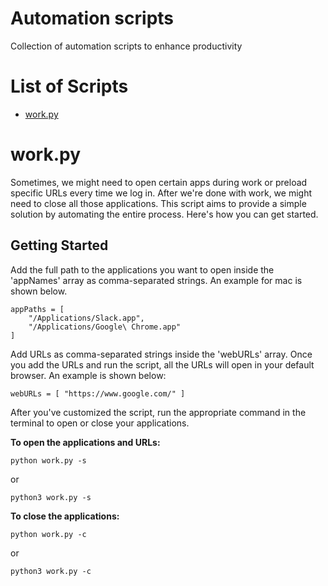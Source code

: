 # Automation scripts
Collection of automation scripts to enhance productivity

# List of Scripts
* [work.py](#workpy)

# work.py
Sometimes, we might need to open certain apps during work or preload specific URLs every time we log in. After we're done with work, we might need to close all those applications. This script aims to provide a simple solution by automating the entire process. Here's how you can get started.

## Getting Started 
Add the full path to the applications you want to open inside the 'appNames' array as comma-separated strings. An example for mac is shown below. 

```
appPaths = [ 
    "/Applications/Slack.app", 
    "/Applications/Google\ Chrome.app" 
]
```

Add URLs as comma-separated strings inside the 'webURLs' array. Once you add the URLs and run the script, all the URLs will open in your default browser. An example is shown below:

```
webURLs = [ "https://www.google.com/" ]
```

After you've customized the script, run the appropriate command in the terminal to open or close your applications.

**To open the applications and URLs:**

```
python work.py -s 
```

or

```
python3 work.py -s
```

**To close the applications:**

```
python work.py -c 
```
or 

```
python3 work.py -c
```
